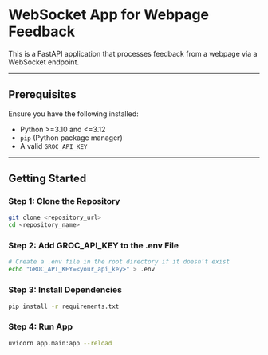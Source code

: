 # WebSocket App for Webpage Feedback

This is a FastAPI application that processes feedback from a webpage via a WebSocket endpoint.

---

## Prerequisites

Ensure you have the following installed:
- Python >=3.10 and <=3.12
- `pip` (Python package manager)
- A valid `GROC_API_KEY`

---

## Getting Started

### Step 1: Clone the Repository

```bash
git clone <repository_url>
cd <repository_name>
````

### Step 2: Add GROC_API_KEY to the .env File
`````bash
# Create a .env file in the root directory if it doesn’t exist
echo "GROC_API_KEY=<your_api_key>" > .env
`````

### Step 3: Install Dependencies
`````bash
pip install -r requirements.txt
`````
### Step 4: Run App
`````bash
uvicorn app.main:app --reload
`````
